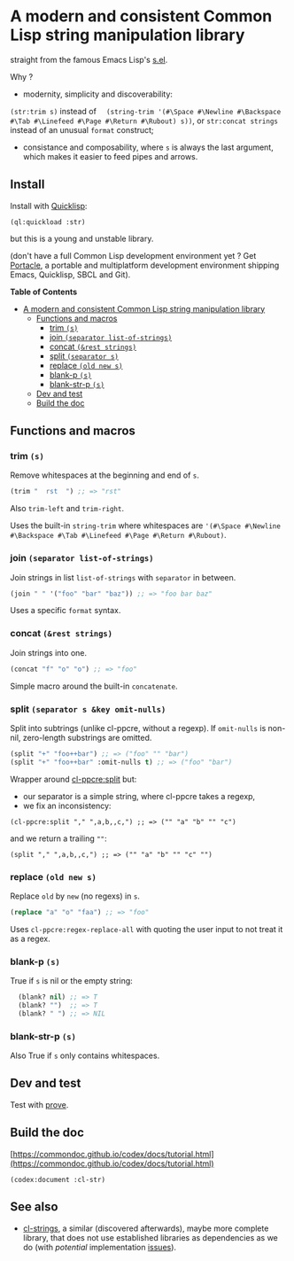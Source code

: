 # A modern and consistent Common Lisp string manipulation library

straight from the famous Emacs Lisp's [s.el](https://github.com/magnars/s.el).

Why ?

* modernity, simplicity and discoverability:

`(str:trim s)` instead of `  (string-trim '(#\Space #\Newline #\Backspace #\Tab #\Linefeed #\Page #\Return #\Rubout) s))`,
or `str:concat strings` instead of an unusual `format` construct;

* consistance and composability, where `s` is always the last argument, which makes it
  easier to feed pipes and arrows.

## Install

Install with [Quicklisp](https://www.quicklisp.org/beta/):

    (ql:quickload :str)

but this is a young and unstable library.

(don't have a full Common Lisp development environment yet ? Get
[Portacle](https://shinmera.github.io/portacle/), a portable and
multiplatform development environment shipping Emacs, Quicklisp, SBCL
and Git).

<!-- markdown-toc start - Don't edit this section. Run M-x markdown-toc-generate-toc again -->
**Table of Contents**

- [A modern and consistent Common Lisp string manipulation library](#a-modern-and-consistant-common-lisp-string-manipulation-library)
    - [Functions and macros](#functions-and-macros)
        - [trim `(s)`](#trim-s)
        - [join `(separator list-of-strings)`](#join-separator-list-of-strings)
        - [concat `(&rest strings)`](#concat-rest-strings)
        - [split `(separator s)`](#split-separator-s)
        - [replace `(old new s)`](#replace-old-new-s)
        - [blank-p `(s)`](#blank-p-s)
        - [blank-str-p `(s)`](#blank-str-p-s)
    - [Dev and test](#dev-and-test)
    - [Build the doc](#build-the-doc)

<!-- markdown-toc end -->

## Functions and macros

### trim `(s)`
Remove whitespaces at the beginning and end of `s`.

```cl
(trim "  rst  ") ;; => "rst"
```

Also `trim-left` and `trim-right`.

Uses the built-in `string-trim` where whitespaces are `'(#\Space #\Newline #\Backspace #\Tab #\Linefeed #\Page #\Return #\Rubout)`.

### join `(separator list-of-strings)`

Join strings in list `list-of-strings` with `separator` in between.

```cl
(join " " '("foo" "bar" "baz")) ;; => "foo bar baz"
```

Uses a specific `format` syntax.

### concat `(&rest strings)`

Join strings into one.

```cl
(concat "f" "o" "o") ;; => "foo"
```

Simple macro around the built-in `concatenate`.

### split `(separator s &key omit-nulls)`

Split into subtrings (unlike cl-ppcre, without a regexp). If
`omit-nulls` is non-nil, zero-length substrings are omitted.

```cl
(split "+" "foo++bar") ;; => ("foo" "" "bar")
(split "+" "foo++bar" :omit-nulls t) ;; => ("foo" "bar")
```

Wrapper around [cl-ppcre:split](http://weitz.de/cl-ppcre/#split) but:

- our separator is a simple string, where cl-ppcre takes a regexp,
- we fix an inconsistency:

```
(cl-ppcre:split "," ",a,b,,c,") ;; => ("" "a" "b" "" "c")
```

and we return a trailing `""`:

    (split "," ",a,b,,c,") ;; => ("" "a" "b" "" "c" "")

### replace `(old new s)`

Replace `old` by `new` (no regexs) in `s`.

```cl
(replace "a" "o" "faa") ;; => "foo"
```

Uses `cl-ppcre:regex-replace-all` with quoting the user input to not treat it as a regex.

### blank-p `(s)`

True if `s` is nil or the empty string:

```cl
  (blank? nil) ;; => T
  (blank? "")  ;; => T
  (blank? " ") ;; => NIL
```

### blank-str-p `(s)`

Also True if `s` only contains whitespaces.


## Dev and test

Test with [prove](https://github.com/fukamachi/prove).

## Build the doc

[https://commondoc.github.io/codex/docs/tutorial.html](https://commondoc.github.io/codex/docs/tutorial.html)

    (codex:document :cl-str)

## See also

* [cl-strings](https://github.com/diogoalexandrefranco/cl-strings), a
  similar (discovered afterwards), maybe more complete library, that
  does not use established libraries as dependencies as we do (with
  *potential* implementation
  [issues](https://github.com/diogoalexandrefranco/cl-strings/issues/2)).

